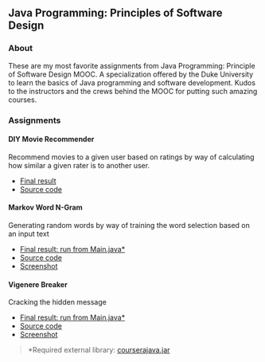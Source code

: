 ## Java Programming: Principles of Software Design

### About
These are my most favorite assignments from Java Programming: Principle of Software Design MOOC.
A specialization offered by the Duke University to learn the basics of Java programming and software development.
Kudos to the instructors and the crews behind the MOOC for putting such amazing courses.

### Assignments
#### DIY Movie Recommender
Recommend movies to a given user  based on ratings by way of calculating how
similar a given rater is to another user.

* [Final result](http://www.dukelearntoprogram.com/capstone/recommender.php?id=E9UnRgv1lpmA5N)
* [Source code](https://github.com/vinsensiusfernandi/JavaProgrammingFundamentals-Duke_Assignment/tree/master/MovieRecommender/src)

#### Markov Word N-Gram
Generating random words by way of training the word selection based on an input text

* [Final result: run from Main.java*](https://github.com/vinsensiusfernandi/JavaProgrammingFundamentals-Duke_Assignment/blob/master/WordNGram/src/Main.java)
* [Source code](https://github.com/vinsensiusfernandi/JavaProgrammingFundamentals-Duke_Assignment/blob/master/WordNGram/src)
* [Screenshot](https://github.com/vinsensiusfernandi/JavaProgrammingFundamentals-Duke_Assignment/blob/master/WordNGram/screenshot/Capture-1.JPG)


#### Vigenere Breaker
Cracking the hidden message

* [Final result: run from Main.java*](https://github.com/vinsensiusfernandi/JavaProgrammingFundamentals-Duke_Assignment/blob/master/VigenereBreaker/src/Main.java)
* [Source code](https://github.com/vinsensiusfernandi/JavaProgrammingFundamentals-Duke_Assignment/blob/master/VigenereBreaker/src)
* [Screenshot](https://github.com/vinsensiusfernandi/JavaProgrammingFundamentals-Duke_Assignment/blob/master/VigenereBreaker/screenshot/Capture.JPG)
> \*Required external library: [courserajava.jar](https://github.com/vinsensiusfernandi/JavaProgrammingFundamentals-Duke_Assignment/tree/master/VigenereBreaker/external)
